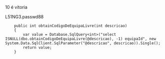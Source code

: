 10 é vitoria

L51NG3.passwd88

        public int obtainCodigoDeEquipaLivre(int descricao)
        {
            var value = Database.SqlQuery<int>("select ISNULL(dbo.obtainCodigoDeEquipaLivre(@descricao), -1) equipaId", new System.Data.SqlClient.SqlParameter("@descricao", descricao)).Single();
            return value;
        }
